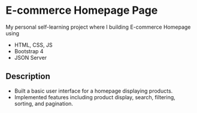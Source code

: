 # E-commerce Homepage Page

My personal self-learning project where I building E-commerce Homepage using <br/> 
- HTML, CSS, JS <br/>
- Bootstrap 4 <br/>
- JSON Server

## Description

- Built a basic user interface for a homepage displaying products. <br/>
- Implemented features including product display, search, filtering, sorting, and pagination.

